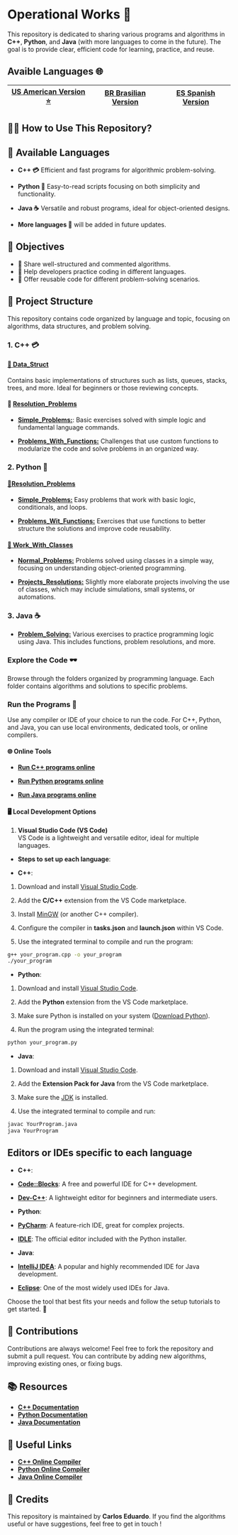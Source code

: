 # Operational Works 🚀

This repository is dedicated to sharing various programs and algorithms in **C++**, **Python**, and **Java** (with more languages to come in the future). The goal is to provide clear, efficient code for learning, practice, and reuse.

## Avaible Languages 🌐

| **[US American Version ⭐](README.md)** | **[BR Brasilian Version](./readmes/main_readme/README-BR.md)** | **[ES Spanish Version](./readmes/main_readme/README-ES.md)**|
|:-----------------------------------------------------------------------------------------------------:|:----------------------------------------------------------------------------------------------:|:------------------------------------------------------------------------------------------------:|

## 🧑‍💻 How to Use This Repository?

## 🚀 Available Languages

- **C++ 💳** Efficient and fast programs for algorithmic problem-solving.

- **Python 🐍** Easy-to-read scripts focusing on both simplicity and functionality.

- **Java ☕** Versatile and robust programs, ideal for object-oriented designs.

- **More languages 🚀** will be added in future updates.

## 🎯 Objectives

- 📱 Share well-structured and commented algorithms.
- 💁 Help developers practice coding in different languages.
- 🤺 Offer reusable code for different problem-solving scenarios.

## 📂 Project Structure  

This repository contains code organized by language and topic, focusing on algorithms, data structures, and problem solving.

### 1. C++ 💳

#### [📁 **Data_Struct**](./Programming%20In%20C++/data_struct/README.md)  

Contains basic implementations of structures such as lists, queues, stacks, trees, and more. Ideal for beginners or those reviewing concepts.

#### 📁 [**Resolution_Problems**](./Programming%20In%20C++/resolution_problems/README.md)  

- [**Simple_Problems:**](./Programming%20In%20C++/resolution_problems/simple_problems/README.md): Basic exercises solved with simple logic and fundamental language commands.  

- [**Problems_With_Functions:**](./Programming%20In%20C++/resolution_problems/problems_with_functions/README.md) Challenges that use custom functions to modularize the code and solve problems in an organized way.

### 2. Python 🐍

#### [📁**Resolution_Problems**](./Programming%20In%20Python/resolution_problems/README.md)  

- [**Simple_Problems:**](./Programming%20In%20Python/resolution_problems/simple_problems/) Easy problems that work with basic logic, conditionals, and loops.  

- [**Problems_Wit_Functions:**](./Programming%20In%20Python/resolution_problems/functions_problems/) Exercises that use functions to better structure the solutions and improve code reusability.

#### [📁 **Work_With_Classes**](./Programming%20In%20Python/works_with_classes/README.md)  

- [**Normal_Problems:**](./Programming%20In%20Python/works_with_classes/normal_problems/) Problems solved using classes in a simple way, focusing on understanding object-oriented programming.  

- [**Projects_Resolutions:**](./Programming%20In%20Python/works_with_classes/projects_resolutions/) Slightly more elaborate projects involving the use of classes, which may include simulations, small systems, or automations.

### 3. Java ☕

- [**Problem_Solving:**](./Programming%20In%20Java/) Various exercises to practice programming logic using Java. This includes functions, problem resolutions, and more.

### Explore the Code 🕶️

Browse through the folders organized by programming language. Each folder contains algorithms and solutions to specific problems.

### Run the Programs 🏃

Use any compiler or IDE of your choice to run the code. For C++, Python, and Java, you can use local environments, dedicated tools, or online compilers.  

#### 🌐 Online Tools

- **[Run C++ programs online](https://www.programiz.com/cpp-programming/online-compiler/)**  

- **[Run Python programs online](https://www.programiz.com/python-programming/online-compiler/)**  

- **[Run Java programs online](https://www.programiz.com/java-programming/online-compiler/)**  

#### 🖥️ Local Development Options

1. **Visual Studio Code (VS Code)**  
   VS Code is a lightweight and versatile editor, ideal for multiple languages.  

- **Steps to set up each language**:  

- **C++**:  

1. Download and install [Visual Studio Code](https://code.visualstudio.com/).  

2. Add the **C/C++** extension from the VS Code marketplace.  

3. Install [MinGW](https://sourceforge.net/projects/mingw/) (or another C++ compiler).  

4. Configure the compiler in **tasks.json** and **launch.json** within VS Code.  

5. Use the integrated terminal to compile and run the program:  

```bash
g++ your_program.cpp -o your_program
./your_program
```

- **Python**:  

1. Download and install [Visual Studio Code](https://code.visualstudio.com/).  

2. Add the **Python** extension from the VS Code marketplace.  

3. Make sure Python is installed on your system ([Download Python](https://www.python.org/downloads/)).  

4. Run the program using the integrated terminal:  

```bash
python your_program.py
```

- **Java**:  

1. Download and install [Visual Studio Code](https://code.visualstudio.com/).  

2. Add the **Extension Pack for Java** from the VS Code marketplace.  

3. Make sure the [JDK](https://www.oracle.com/java/technologies/javase-downloads.html) is installed.  

4. Use the integrated terminal to compile and run:  

```bash
javac YourProgram.java
java YourProgram
```

## Editors or IDEs specific to each language  

- **C++**:  

- **[Code::Blocks](https://www.codeblocks.org/)**: A free and powerful IDE for C++ development.  

- **[Dev-C++](https://sourceforge.net/projects/orwelldevcpp/)**: A lightweight editor for beginners and intermediate users.  

- **Python**:  

- **[PyCharm](https://www.jetbrains.com/pycharm/)**: A feature-rich IDE, great for complex projects.  

- **[IDLE](https://docs.python.org/3/library/idle.html)**: The official editor included with the Python installer.  

- **Java**:  

- **[IntelliJ IDEA](https://www.jetbrains.com/idea/)**: A popular and highly recommended IDE for Java development.  

- **[Eclipse](https://www.eclipse.org/)**: One of the most widely used IDEs for Java.

Choose the tool that best fits your needs and follow the setup tutorials to get started. 🚀

## 👥 Contributions

Contributions are always welcome! Feel free to fork the repository and submit a pull request. You can contribute by adding new algorithms, improving existing ones, or fixing bugs.

## 📚 Resources

- **[C++ Documentation](https://en.cppreference.com/w/)**  
- **[Python Documentation](https://docs.python.org/3/)**  
- **[Java Documentation](https://docs.oracle.com/javase/)**  

## 🔗 Useful Links

- **[C++ Online Compiler](https://www.programiz.com/cpp-programming/online-compiler/)**  
- **[Python Online Compiler](https://www.programiz.com/python-programming/online-compiler/)**  
- **[Java Online Compiler](https://www.programiz.com/java-programming/online-compiler/)**  

## 🏅 Credits

This repository is maintained by **Carlos Eduardo**. If you find the algorithms useful or have suggestions, feel free to get in touch !

